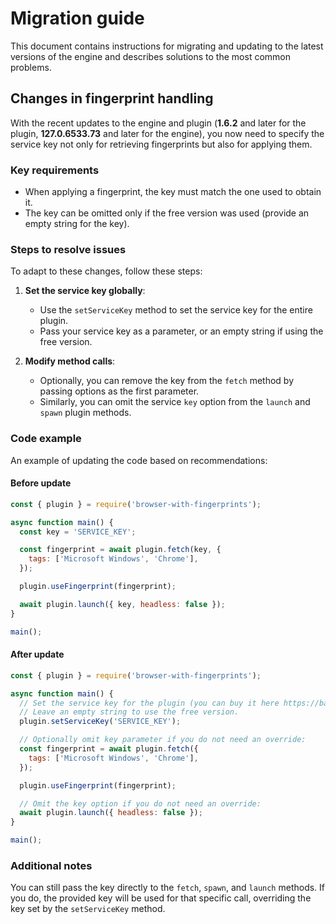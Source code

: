 # Migration guide

This document contains instructions for migrating and updating to the latest versions of the engine and describes solutions to the most common problems.

## Changes in fingerprint handling

With the recent updates to the engine and plugin (**1.6.2** and later for the plugin, **127.0.6533.73** and later for the engine), you now need to specify the service key not only for retrieving fingerprints but also for applying them.

### Key requirements

- When applying a fingerprint, the key must match the one used to obtain it.
- The key can be omitted only if the free version was used (provide an empty string for the key).

### Steps to resolve issues

To adapt to these changes, follow these steps:

1. **Set the service key globally**:

   - Use the `setServiceKey` method to set the service key for the entire plugin.
   - Pass your service key as a parameter, or an empty string if using the free version.

2. **Modify method calls**:

   - Optionally, you can remove the key from the `fetch` method by passing options as the first parameter.
   - Similarly, you can omit the service `key` option from the `launch` and `spawn` plugin methods.

### Code example

An example of updating the code based on recommendations:

#### Before update

```js
const { plugin } = require('browser-with-fingerprints');

async function main() {
  const key = 'SERVICE_KEY';

  const fingerprint = await plugin.fetch(key, {
    tags: ['Microsoft Windows', 'Chrome'],
  });

  plugin.useFingerprint(fingerprint);

  await plugin.launch({ key, headless: false });
}

main();
```

#### After update

```js
const { plugin } = require('browser-with-fingerprints');

async function main() {
  // Set the service key for the plugin (you can buy it here https://bablosoft.com/directbuy/FingerprintSwitcher/2).
  // Leave an empty string to use the free version.
  plugin.setServiceKey('SERVICE_KEY');

  // Optionally omit key parameter if you do not need an override:
  const fingerprint = await plugin.fetch({
    tags: ['Microsoft Windows', 'Chrome'],
  });

  plugin.useFingerprint(fingerprint);

  // Omit the key option if you do not need an override:
  await plugin.launch({ headless: false });
}

main();
```

### Additional notes

You can still pass the key directly to the `fetch`, `spawn`, and `launch` methods. If you do, the provided key will be used for that specific call, overriding the key set by the `setServiceKey` method.
